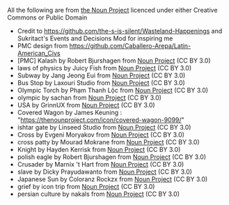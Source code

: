 All the following are from [the Noun Project](https://thenounproject.com) licenced under either Creative Commons or Public Domain

* Credit to https://github.com/the-s-is-silent/Wasteland-Happenings and Sukritact's Events and Decisions Mod for inspiring me
* PMC design from https://github.com/Caballero-Arepa/Latin-American_Civs
* [PMC] Kalash by Robert Bjurshagen from <a href="https://thenounproject.com/browse/icons/term/kalash/" target="_blank" title="Kalash Icons">Noun Project</a> (CC BY 3.0)
* laws of physics by Juicy Fish from <a href="https://thenounproject.com/browse/icons/term/laws-of-physics/" target="_blank" title="laws of physics Icons">Noun Project</a> (CC BY 3.0)
* Subway by Jang Jeong Eui from <a href="https://thenounproject.com/browse/icons/term/subway/" target="_blank" title="Subway Icons">Noun Project</a> (CC BY 3.0)
* Bus Stop by Laxouri Studio from <a href="https://thenounproject.com/browse/icons/term/bus-stop/" target="_blank" title="Bus Stop Icons">Noun Project</a> (CC BY 3.0)
* Olympic Torch by Phạm Thanh Lộc from <a href="https://thenounproject.com/browse/icons/term/olympic-torch/" target="_blank" title="Olympic Torch Icons">Noun Project</a> (CC BY 3.0)
* olympic by sachan from <a href="https://thenounproject.com/browse/icons/term/olympic/" target="_blank" title="olympic Icons">Noun Project</a> (CC BY 3.0)
* USA by GrinnUX from <a href="https://thenounproject.com/browse/icons/term/usa/" target="_blank" title="USA Icons">Noun Project</a> (CC BY 3.0)
* Covered Wagon by James Keuning : "https://thenounproject.com/icon/covered-wagon-9099/"
* ishtar gate by Linseed Studio from <a href="https://thenounproject.com/browse/icons/term/ishtar-gate/" target="_blank" title="ishtar gate Icons">Noun Project</a> (CC BY 3.0)
* Cross by Evgeni Moryakov from <a href="https://thenounproject.com/browse/icons/term/cross/" target="_blank" title="Cross Icons">Noun Project</a> (CC BY 3.0)
* cross patty by Mourad Mokrane from <a href="https://thenounproject.com/browse/icons/term/cross-patty/" target="_blank" title="cross patty Icons">Noun Project</a> (CC BY 3.0)
* Knight by Hayden Kerrisk from <a href="https://thenounproject.com/browse/icons/term/knight/" target="_blank" title="Knight Icons">Noun Project</a> (CC BY 3.0)
* polish eagle by Robert Bjurshagen from <a href="https://thenounproject.com/browse/icons/term/polish-eagle/" target="_blank" title="polish eagle Icons">Noun Project</a> (CC BY 3.0)
* Crusader by Marnix 't Hart from <a href="https://thenounproject.com/browse/icons/term/crusader/" target="_blank" title="Crusader Icons">Noun Project</a> (CC BY 3.0)
* slave by Dicky Prayudawanto from <a href="https://thenounproject.com/browse/icons/term/slave/" target="_blank" title="slave Icons">Noun Project</a> (CC BY 3.0)
* Japanese Sun by Coloranz Rockzx from <a href="https://thenounproject.com/browse/icons/term/japanese-sun/" target="_blank" title="Japanese Sun Icons">Noun Project</a> (CC BY 3.0)
* grief by icon trip from <a href="https://thenounproject.com/browse/icons/term/grief/" target="_blank" title="grief Icons">Noun Project</a> (CC BY 3.0)
* persian culture by nakals from <a href="https://thenounproject.com/browse/icons/term/persian-culture/" target="_blank" title="persian culture Icons">Noun Project</a> (CC BY 3.0)
